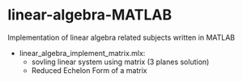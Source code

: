 # linear-algebra-MATLAB
Implementation of linear algebra related subjects written in MATLAB
  * linear_algebra_implement_matrix.mlx:  
      * sovling linear system using matrix (3 planes solution)    
      * Reduced Echelon Form of a matrix
